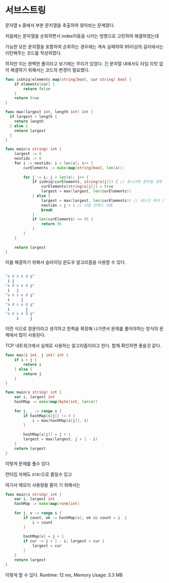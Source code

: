 # 서브스트링

문자열 s 중에서 부분 문자열을 추출하여 찾아보는 문제였다.

처음에는 문자열을 순회하면서 index이동을 시키는 방향으로 고민하여 해결하였는데 

가능한 모든 문자열을 포함하여 순회하는 경우에는 계속 실패하여  95이상의 길이에서는 리턴해주는 코드를 작성하였다.

하지만 이는 완벽한 풀이라고 보기에는 무리가 있었다. 긴 문자열 내에서도 타임 리밋 없이 해결하기 위해서는 코드의 변경이 필요했다.

```go
func isUniq(elements map[string]bool, cur string) bool {
    if elements[cur] {
        return false
    }
    return true
}

func max(largest int, length int) int {
  if largest < length {
    return length
  } else {
    return largest
  } 
}

func main(s string) int {
    largest := 0
    nextidx := 0
    for i := nextidx; i < len(s); i++ {
        curElements := make(map[string]bool, len(s));
        
        for j := i; j < len(s); j++ {
            if isUniq(curElements, string(s[j])) { // 유니크한 문자일 경우 map 데이터에 추가
                curElements[string(s[j])] = true
                largest = max(largest, len(curElements))
            } else {
                largest = max(largest, len(curElements)) // 유니크 하지 않을 경우 최대길이인치 확인후
                nextidx = j + 1 // 다음 인덱스 이동
                break
            }
            if len(curElements) >= 95 {
                return 95
            }
        }
    }
    
    return largest
}
```

이를 해결하기 위해서 슬라이딩 윈도우 알고리즘을 사용할 수 있다.

```go

"a d s e d g"
 i j
"a d s e d g"
 i   j
"a d s e d g"
 i     j
"a d s e d g"
 i       j
"a d s e d g"
     i     j 
```

이런 식으로 창문이라고 생각하고 한쪽을 확장해 나가면서 문제를 풀어야하는 방식의 문제에서 많이 사용된다.

TCP 네트워크에서 실제로 사용하는 알고리즘이라고 한다. 함께 확인하면 좋을것 같다.

```go
func max(i int, j int) int {
    if i > j {
        return i
    } else {
        return j
    }
}

func main(s string) int {
    var i, largest int
    hashMap := make(map[byte]int, len(s))
    
    for j, _ := range s {
        if hashMap[s[j]] != 0 {
            i = max(hashMap[s[j]], i)
        }
        
        hashMap[s[j]] = j + 1
        largest = max(largest, j + 1 - i)
    }
    return largest
}
```

이렇게 문제를 풀수 있다.

런타임 자체도 `O(N)`으로 줄일수 있고

여기서 메모리 사용량을 줄이 기 위해서는 

```go
func main(s string) int {
    var i, largest int
    hashMap := make(map[rune]int)
    
    for j, v := range s {
        if count, ok := hashMap[v]; ok && count > i  {
            i = count
        }
        
        hashMap[v] = j + 1
        if cur := j + 1 - i; largest < cur {
            largest = cur
        }
    }
    return largest
}
```

이렇게 할 수 있다. Runtime: 12 ms, Memory Usage: 3.3 MB